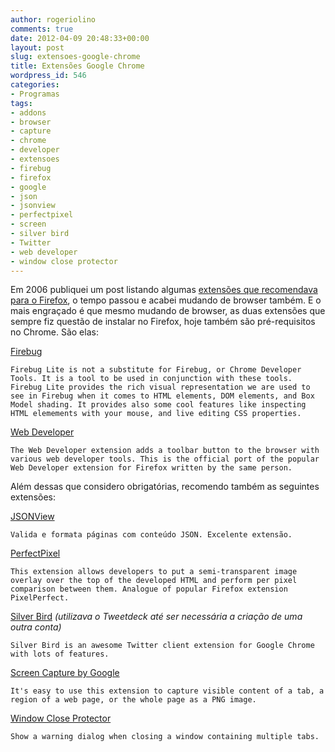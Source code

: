 ```yaml
---
author: rogeriolino
comments: true
date: 2012-04-09 20:48:33+00:00
layout: post
slug: extensoes-google-chrome
title: Extensões Google Chrome
wordpress_id: 546
categories:
- Programas
tags:
- addons
- browser
- capture
- chrome
- developer
- extensoes
- firebug
- firefox
- google
- json
- jsonview
- perfectpixel
- screen
- silver bird
- Twitter
- web developer
- window close protector
---
```


Em 2006 publiquei um post listando algumas [extensões que recomendava para o Firefox](http://rogeriolino.com/2006/07/06/extensoes-firefox/), o tempo passou e acabei mudando de browser também. E o mais engraçado é que mesmo mudando de browser, as duas extensões que sempre fiz questão de instalar no Firefox, hoje também são pré-requisitos no Chrome. São elas:




[Firebug](https://chrome.google.com/webstore/detail/bmagokdooijbeehmkpknfglimnifench)

    Firebug Lite is not a substitute for Firebug, or Chrome Developer Tools. It is a tool to be used in conjunction with these tools. Firebug Lite provides the rich visual representation we are used to see in Firebug when it comes to HTML elements, DOM elements, and Box Model shading. It provides also some cool features like inspecting HTML elemements with your mouse, and live editing CSS properties.


[Web Developer](https://chrome.google.com/webstore/detail/bfbameneiokkgbdmiekhjnmfkcnldhhm)

    The Web Developer extension adds a toolbar button to the browser with various web developer tools. This is the official port of the popular Web Developer extension for Firefox written by the same person.



Além dessas que considero obrigatórias, recomendo também as seguintes extensões:




[JSONView](https://chrome.google.com/webstore/detail/chklaanhfefbnpoihckbnefhakgolnmc)

    Valida e formata páginas com conteúdo JSON. Excelente extensão.


[PerfectPixel](https://chrome.google.com/webstore/detail/dkaagdgjmgdmbnecmcefdhjekcoceebi)

    This extension allows developers to put a semi-transparent image overlay over the top of the developed HTML and perform per pixel comparison between them. Analogue of popular Firefox extension PixelPerfect.


[Silver Bird](https://chrome.google.com/webstore/detail/encaiiljifbdbjlphpgpiimidegddhic) _(utilizava o Tweetdeck até ser necessária a criação de uma outra conta)_

    Silver Bird is an awesome Twitter client extension for Google Chrome with lots of features.


[Screen Capture by Google](https://chrome.google.com/webstore/detail/cpngackimfmofbokmjmljamhdncknpmg)

    It's easy to use this extension to capture visible content of a tab, a region of a web page, or the whole page as a PNG image.


[Window Close Protector](https://chrome.google.com/webstore/detail/lnpifgapnmpninomacbhdlconlpikdai)

    Show a warning dialog when closing a window containing multiple tabs.


